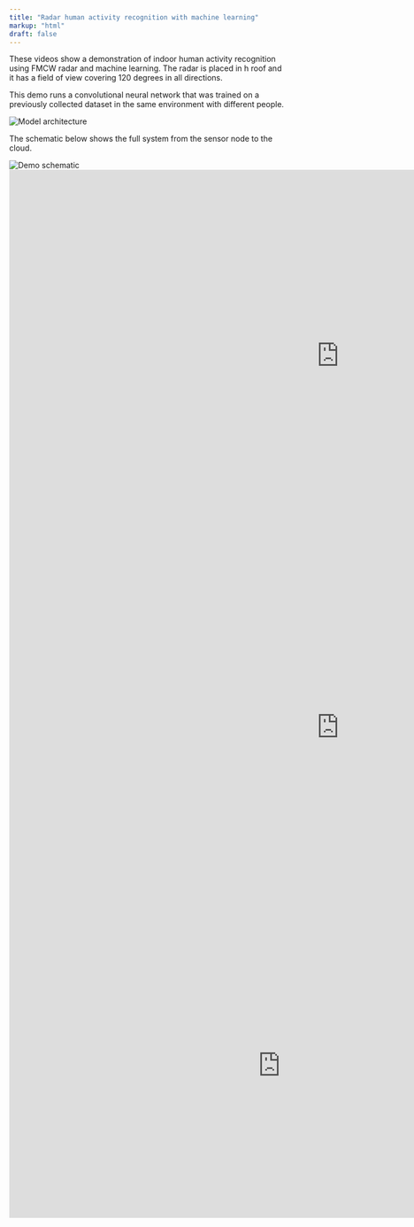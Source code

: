 ```yaml
---
title: "Radar human activity recognition with machine learning"
markup: "html"
draft: false
---
```


These videos show a demonstration of indoor human activity recognition using FMCW radar and machine learning. The radar is placed in h roof and it has a field of view covering 120 degrees in all directions.

This demo runs a convolutional neural network that was trained on a previously collected dataset in the same environment with different people.

<img src="/images/cnn_architecture.png" alt="Model architecture">

The schematic below shows the full system from the sensor node to the cloud.

<img src="/images/demo.png" alt="Demo schematic">


<iframe width="1192" height="671" src="https://www.youtube.com/embed/-NEJ6uBrJiI" title="Demonstration movie" frameborder="0" allow="accelerometer; autoplay; clipboard-write; encrypted-media; gyroscope; picture-in-picture; web-share" referrerpolicy="strict-origin-when-cross-origin" allowfullscreen></iframe>

<iframe width="1192" height="671" src="https://www.youtube.com/embed/AY_CD8Vj0Ik" title="Parallel localisation &amp; event recognition with an FMCW Radar" frameborder="0" allow="accelerometer; autoplay; clipboard-write; encrypted-media; gyroscope; picture-in-picture; web-share" referrerpolicy="strict-origin-when-cross-origin" allowfullscreen></iframe>

<iframe width="980" height="551" src="https://www.youtube.com/embed/Vi7wcmVHEV8" title="Radar GUI" frameborder="0" allow="accelerometer; autoplay; clipboard-write; encrypted-media; gyroscope; picture-in-picture; web-share" referrerpolicy="strict-origin-when-cross-origin" allowfullscreen></iframe>
